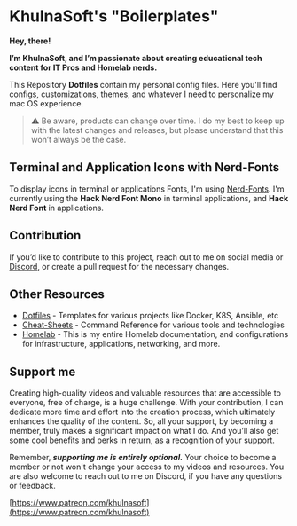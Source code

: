 # KhulnaSoft's "Boilerplates"

**Hey, there!**

**I’m KhulnaSoft, and I’m passionate about creating educational tech content for IT Pros and Homelab nerds.**

This Repository **Dotfiles** contain my personal config files. Here you'll find configs, customizations, themes, and whatever I need to personalize my mac OS experience.

> :warning: Be aware, products can change over time. I do my best to keep up with the latest changes and releases, but please understand that this won’t always be the case.

## Terminal and Application Icons with Nerd-Fonts

To display icons in terminal or applications Fonts, I'm using [Nerd-Fonts](https://www.nerdfonts.com). I'm currently using the **Hack Nerd Font Mono** in terminal applications, and **Hack Nerd Font** in applications.

## Contribution

If you’d like to contribute to this project, reach out to me on social media or [Discord](https://khulnasoft.de/discord), or create a pull request for the necessary changes.

## Other Resources

- [Dotfiles](https://github.com/khulnasoft/techinfra/tree/develop/dotfiles) - Templates for various projects like Docker, K8S, Ansible, etc
- [Cheat-Sheets](https://github.com/khulnasoft/techinfra/tree/develop/cheat-sheets) - Command Reference for various tools and technologies
- [Homelab](https://github.com/khulnasoft/techinfra/tree/develop/homelab) - This is my entire Homelab documentation, and configurations for infrastructure, applications, networking, and more.
  
## Support me

Creating high-quality videos and valuable resources that are accessible to everyone, free of charge, is a huge challenge. With your contribution, I can dedicate more time and effort into the creation process, which ultimately enhances the quality of the content. So, all your support, by becoming a member, truly makes a significant impact on what I do. And you’ll also get some cool benefits and perks in return, as a recognition of your support.

Remember, ***supporting me is entirely optional.*** Your choice to become a member or not won't change your access to my videos and resources. You are also welcome to reach out to me on Discord, if you have any questions or feedback.

[https://www.patreon.com/khulnasoft](https://www.patreon.com/khulnasoft)
